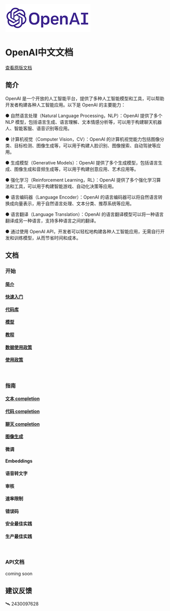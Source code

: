 
![icon.png](https://github.com/MontesLee/openai-doc-zh/blob/main/asset/icon.png?raw=true)

# OpenAI中文文档
[查看原版文档](https://platform.openai.com/docs/introduction)

## 简介
OpenAI 是一个开放的人工智能平台，提供了多种人工智能模型和工具，可以帮助开发者构建各种人工智能应用。以下是 OpenAI 的主要能力：

● 自然语言处理（Natural Language Processing，NLP）：OpenAI 提供了多个 NLP 模型，包括语言生成、语言理解、文本情感分析等，可以用于构建聊天机器人、智能客服、语音识别等应用。

● 计算机视觉（Computer Vision，CV）：OpenAI 的计算机视觉能力包括图像分类、目标检测、图像生成等，可以用于构建人脸识别、图像搜索、自动驾驶等应用。

● 生成模型（Generative Models）：OpenAI 提供了多个生成模型，包括语言生成、图像生成和音频生成等，可以用于构建创意应用、艺术应用等。

● 强化学习（Reinforcement Learning，RL）：OpenAI 提供了多个强化学习算法和工具，可以用于构建智能游戏、自动化决策等应用。

● 语言编码器（Language Encoder）：OpenAI 的语言编码器可以将自然语言转换成向量表示，用于自然语言处理、文本分类、推荐系统等应用。

● 语言翻译（Language Translation）：OpenAI 的语言翻译模型可以将一种语言翻译成另一种语言，支持多种语言之间的翻译。

● 通过使用 OpenAI API，开发者可以轻松地构建各种人工智能应用，无需自行开发和训练模型，从而节省时间和成本。

## 文档
### 开始
#### [简介](docs/Introduction.md)
#### [快速入门](docs/Quickstart.md)
#### [代码库](docs/Libraries.md)
#### [模型](docs/Models.md)
#### [教程](docs/Tutorials.md)
#### [数据使用政策](docs/Data_Usage_Policies.md)
#### [使用政策](docs/Usage_Policies.md)

<br/>

### 指南
#### [文本 completion](docs/Text_Completion.md)
#### [代码 completion](docs/Code_Completion.md)
#### [聊天 completion](docs/Chat_Completions.md)
#### [图像生成](docs/Image_Generation.md)
#### 微调
#### Embeddings
#### 语音转文字
#### 审核
#### 速率限制
#### 错误码
#### 安全最佳实践
#### 生产最佳实践

<br/>

### API文档
coming soon

## 建议反馈
🛰 2430097628